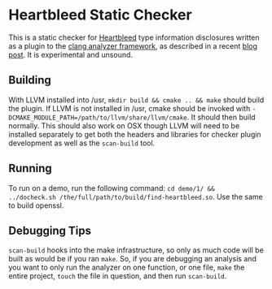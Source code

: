 Heartbleed Static Checker
=========================
This is a static checker for [Heartbleed](http://www.heartbleed.com) type information disclosures written as a plugin to the [clang analyzer framework](http://clang-analyzer.llvm.org/), as described in a recent [blog post](http://blog.trailofbits.com/2014/04/27/using-static-analysis-and-clang-to-find-heartbleed/). It is experimental and unsound. 

Building 
--------
With LLVM installed into /usr, `mkdir build && cmake .. && make` should build the plugin. If LLVM is not installed in /usr, cmake should be invoked with `-DCMAKE_MODULE_PATH=/path/to/llvm/share/llvm/cmake`. It should then build normally. This should also work on OSX though LLVM will need to be installed separately to get both the headers and libraries for checker plugin development as well as the `scan-build` tool.

Running
-------
To run on a demo, run the following command: `cd demo/1/ && ../docheck.sh /the/full/path/to/build/find-heartbleed.so`. Use the same to build openssl.

Debugging Tips
--------------
`scan-build` hooks into the make infrastructure, so only as much code will be built as would be if you ran `make`. So, if you are debugging an analysis and you want to only run the analyzer on one function, or one file, `make` the entire project, `touch` the file in question, and then run `scan-build`. 
